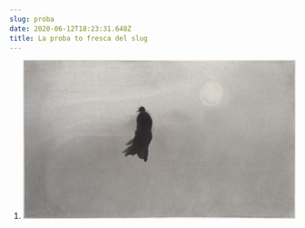 ```yaml
---
slug: proba
date: 2020-06-12T18:23:31.648Z
title: La proba to fresca del slug
---
```

1. ![Grass](assets/gaocopy.jpg "El grass")